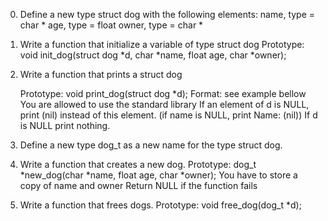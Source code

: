0. Define a new type struct dog with the following elements:
	name, type = char *
	age, type = float
	owner, type = char *
1. Write a function that initialize a variable of type struct dog
	Prototype: void init_dog(struct dog *d, char *name, float age, char *owner);
2. Write a function that prints a struct dog

	Prototype: void print_dog(struct dog *d);
	Format: see example bellow
	You are allowed to use the standard library
	If an element of d is NULL, print (nil) instead of this element. (if name is NULL, print Name: (nil))
	If d is NULL print nothing.
3. Define a new type dog_t as a new name for the type struct dog.
4. Write a function that creates a new dog.
	Prototype: dog_t *new_dog(char *name, float age, char *owner);
	You have to store a copy of name and owner
	Return NULL if the function fails
5. Write a function that frees dogs.
	Prototype: void free_dog(dog_t *d);

